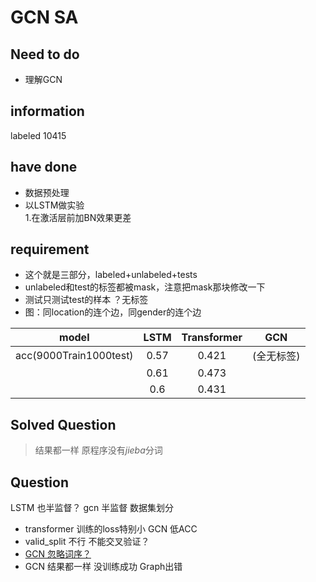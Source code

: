# GCN SA

## Need to do
* 理解GCN  
## information
labeled 10415
## have done
* 数据预处理  
* 以LSTM做实验  
 1.在激活层前加BN效果更差  

## requirement
* 这个就是三部分，labeled+unlabeled+tests  
* unlabeled和test的标签都被mask，注意把mask那块修改一下  
* 测试只测试test的样本     ？无标签   
* 图：同location的连个边，同gender的连个边  

| model | LSTM | Transformer | GCN |
|:---:|:---:|:---:|:---:|
|acc(9000Train1000test)|0.57|0.421|(全无标签)|
||0.61|0.473|
||0.6|0.431|


 

## Solved Question
>结果都一样  原程序没有*jieba*分词

## Question 
LSTM 也半监督？
gcn 半监督 数据集划分
* transformer 训练的loss特别小
GCN 低ACC
* valid_split 不行 不能交叉验证？
* [GCN 忽略词序？]( https://zhuanlan.zhihu.com/p/56879815)
* GCN 结果都一样
没训练成功 Graph出错